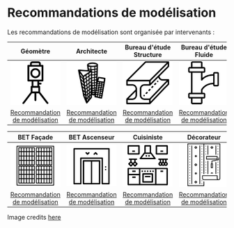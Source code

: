 # Recommandations de modélisation

Les recommandations de modélisation sont organisée par intervenants :

| Géomètre | Architecte | Bureau d'étude Structure | Bureau d'étude Fluide | Paysagiste |
| :---: | :---: | :---: | :---: | :---: |
| ![](../.gitbook/assets/noun_1082944_cc.png) | ![](../.gitbook/assets/noun_1261411_cc.png) | ![](../.gitbook/assets/logo-structure.png) | ![](../.gitbook/assets/noun_907762_cc.png) | ![](../.gitbook/assets/logo-paysagiste.png) |
| [Recommandation de modélisation](geometre.md) | [Recommandation de modélisation](architecte/) | [Recommandation de modélisation](bet-structure/) | [Recommandation de modélisation](bet-fluide/) | [Recommandation de modélisation](paysagiste/) |

| BET Façade | BET Ascenseur | Cuisiniste | Décorateur | BET VRD |
| :---: | :---: | :---: | :---: | :---: |
| ![](../.gitbook/assets/logo-facade.png) | ![](../.gitbook/assets/logo-asc.png) | ![](../.gitbook/assets/logo-cuisiniste.png) | ![](../.gitbook/assets/logo-deco.png) | ![](../.gitbook/assets/logo-vrd.png) |
| [Recommandation de modélisation](bet-facade/) | [Recommandation de modélisation]() | [Recommandation de modélisation]() | [Recommandation de modélisation]() | [Recommandation de modélisation]() |

Image credits [here ](https://github.com/bim-bouygues-immobilier/bim-execution-plan/tree/2dd2261d87ee479acc1e366a1ddfa150bab032ec/CREDITS.md)

